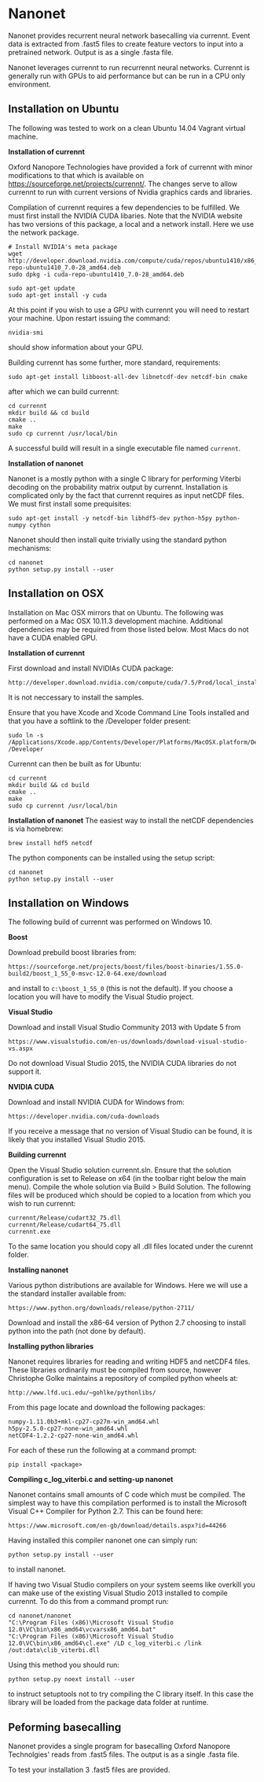 Nanonet
=======

Nanonet provides recurrent neural network basecalling via currennt. Event data
is extracted from .fast5 files to create feature vectors to input into a
pretrained network. Output is as a single .fasta file.

Nanonet leverages currennt to run recurrennt neural networks. Currennt is
generally run with GPUs to aid performance but can be run in a CPU only
environment. 

Installation on Ubuntu
----------------------

The following was tested to work on a clean Ubuntu 14.04 Vagrant virtual machine.

**Installation of currennt**

Oxford Nanopore Technologies have provided a fork of currennt with minor
modifications to that which is available on
https://sourceforge.net/projects/currennt/. The changes serve to allow
currennt to run with current versions of Nvidia graphics cards and libraries.

Compilation of currennt requires a few dependencies to be fulfilled. We must
first install the NVIDIA CUDA libaries. Note that the NVIDIA website has two
versions of this package, a local and a network install. Here we use the
network package.

    # Install NVIDIA's meta package
    wget http://developer.download.nvidia.com/compute/cuda/repos/ubuntu1410/x86_64/cuda-repo-ubuntu1410_7.0-28_amd64.deb
    sudo dpkg -i cuda-repo-ubuntu1410_7.0-28_amd64.deb

    sudo apt-get update
    sudo apt-get install -y cuda

At this point if you wish to use a GPU with currennt you will need to restart
your machine. Upon restart issuing the command:

    nvidia-smi

should show information about your GPU.

Building currennt has some further, more standard, requirements:

    sudo apt-get install libboost-all-dev libnetcdf-dev netcdf-bin cmake

after which we can build currennt:

    cd currennt
    mkdir build && cd build
    cmake ..
    make
    sudo cp currennt /usr/local/bin

A successful build will result in a single executable file named `currennt`.

**Installation of nanonet**

Nanonet is a mostly python with a single C library for performing Viterbi
decoding on the probability matrix output by currennt. Installation is
complicated only by the fact that currennt requires as input netCDF files.
We must first install some prequisites:

    sudo apt-get install -y netcdf-bin libhdf5-dev python-h5py python-numpy cython 

Nanonet should then install quite trivially using the standard python
mechanisms:

    cd nanonet
    python setup.py install --user


Installation on OSX
-------------------

Installation on Mac OSX mirrors that on Ubuntu. The following was performed on
a Mac OSX 10.11.3 development machine. Additional dependencies may be required
from those listed below. Most Macs do not have a CUDA enabled GPU.

**Installation of currennt**

First download and install NVIDIAs CUDA package:

    http://developer.download.nvidia.com/compute/cuda/7.5/Prod/local_installers/cuda_7.5.20_mac.dmg

It is not neccessary to install the samples.

Ensure that you have Xcode and Xcode Command Line Tools installed and that you
have a softlink to the /Developer folder present:

    sudo ln -s /Applications/Xcode.app/Contents/Developer/Platforms/MacOSX.platform/Developer /Developer

Currennt can then be built as for Ubuntu:

    cd currennt
    mkdir build && cd build
    cmake ..
    make
    sudo cp currennt /usr/local/bin


**Installation of nanonet**
The easiest way to install the netCDF dependencies is via homebrew:

    brew install hdf5 netcdf

The python components can be installed using the setup script:

    cd nanonet
    python setup.py install --user


Installation on Windows
-----------------------
The following build of currennt was performed on Windows 10.

**Boost**

Download prebuild boost libraries from:

    https://sourceforge.net/projects/boost/files/boost-binaries/1.55.0-build2/boost_1_55_0-msvc-12.0-64.exe/download

and install to `c:\boost_1_55_0` (this is not the default). If you choose a
location you will have to modify the Visual Studio project.

**Visual Studio**

Download and install Visual Studio Community 2013 with Update 5 from

    https://www.visualstudio.com/en-us/downloads/download-visual-studio-vs.aspx

Do not download Visual Studio 2015, the NVIDIA CUDA libraries do not support
it.

**NVIDIA CUDA**

Download and install NVIDIA CUDA for Windows from:

    https://developer.nvidia.com/cuda-downloads

If you receive a message that no version of Visual Studio can be found, it is
likely that you installed Visual Studio 2015.
    
**Building currennt**

Open the Visual Studio solution currennt.sln. Ensure that the solution
configuration is set to Release on x64 (in the toolbar right below the
main menu). Compile the whole solution via Build > Build Solution. The
following files will be produced which should be copied to a location
from which you wish to run currennt:

    currennt/Release/cudart32_75.dll
    currennt/Release/cudart64_75.dll
    currennt.exe

To the same location you should copy all .dll files located under the curennt
folder.

**Installing nanonet**

Various python distributions are available for Windows. Here we will use a
the standard installer available from:

    https://www.python.org/downloads/release/python-2711/

Download and install the x86-64 version of Python 2.7 choosing to install
python into the path (not done by default).

__Installing python libraries__

Nanonet requires libraries for reading and writing HDF5 and netCDF4 files.
These libraries ordinarily must be compiled from source, however Christophe
Golke maintains a repository of compiled python wheels at:

    http://www.lfd.uci.edu/~gohlke/pythonlibs/

From this page locate and download the following packages:

    numpy-1.11.0b3+mkl-cp27-cp27m-win_amd64.whl
    h5py-2.5.0-cp27-none-win_amd64.whl
    netCDF4-1.2.2-cp27-none-win_amd64.whl

For each of these run the following at a command prompt:

    pip install <package>

__Compiling c_log_viterbi.c and setting-up nanonet__

Nanonet contains small amounts of C code which must be compiled. The simplest
way to have this compilation performed is to install the Microsoft Visual C++
Compiler for Python 2.7. This can be found here:

    https://www.microsoft.com/en-gb/download/details.aspx?id=44266

Having installed this compiler nanonet one can simply run:

    python setup.py install --user

to install nanonet.

If having two Visual Studio compilers on your system seems like overkill you
can make use of the existing Visual Studio 2013 installed to compile currennt.
To do this from a command prompt run:

    cd nanonet/nanonet
    "C:\Program Files (x86)\Microsoft Visual Studio 12.0\VC\bin\x86_amd64\vcvarsx86_amd64.bat"
    "C:\Program Files (x86)\Microsoft Visual Studio 12.0\VC\bin\x86_amd64\cl.exe" /LD c_log_viterbi.c /link /out:data\clib_viterbi.dll

Using this method you should run:

    python setup.py noext install --user

to instruct setuptools not to try compiling the C library itself. In this case
the library will be loaded from the package data folder at runtime.

Peforming basecalling
---------------------

Nanonet provides a single program for basecalling Oxford Nanopore Technolgies'
reads from .fast5 files. The output is as a single .fasta file.

To test your installation 3 .fast5 files are provided.



